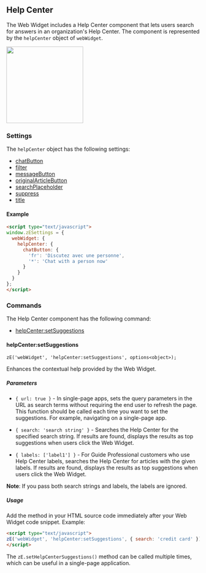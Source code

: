 ## Help Center

The Web Widget includes a Help Center component that lets users search for answers in an organization's Help Center. The component is represented by the `helpCenter` object of `webWidget`.

<img src="https://zen-marketing-documentation.s3.amazonaws.com/docs/en/widget_contextual_help.png" width="200">


### Settings

The `helpCenter` object has the following settings:

* [chatButton](./settings#chatbutton)
* [filter](./settings#filter)
* [messageButton](./settings#messagebutton)
* [originalArticleButton](./settings#originalarticlebutton)
* [searchPlaceholder](./settings#searchplaceholder)
* [suppress](./settings#suppress)
* [title](./settings#title)

<a name="example-hc-settings"></a>
#### Example

```html
<script type="text/javascript">
window.zESettings = {
  webWidget: {
    helpCenter: {
      chatButton: {
        'fr': 'Discutez avec une personne',
        '*': 'Chat with a person now'
      }
    }
  }
};
</script>
```


### Commands

The Help Center component has the following command:

* [helpCenter:setSuggestions](#helpcenter-setsuggestions)

#### helpCenter:setSuggestions

`zE('webWidget', 'helpCenter:setSuggestions', options<object>);`

Enhances the contextual help provided by the Web Widget.

##### Parameters

* `{ url: true }` - In single-page apps, sets the query parameters in the URL as search terms without requiring the end user to refresh the page. This function should be called each time you want to set the suggestions. For example, navigating on a single-page app.

* `{ search: 'search string' }` - Searches the Help Center for the specified search string. If results are found, displays the results as top suggestions when users click the Web Widget.

* `{ labels: ['label1'] }` -  For Guide Professional customers who use Help Center labels, searches the Help Center for articles with the given labels. If results are found, displays the results as top suggestions when users click the Web Widget.

**Note**: If you pass both search strings and labels, the labels are ignored.

##### Usage

Add the method in your HTML source code immediately after your Web Widget code snippet. Example:

```html
<script type="text/javascript">
zE('webWidget', 'helpCenter:setSuggestions', { search: 'credit card' });
</script>
```

The `zE.setHelpCenterSuggestions()` method can be called multiple times, which can be useful in a single-page application.

